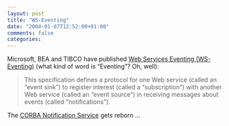 ```yaml
---
layout: post
title: "WS-Eventing"
date: "2004-01-07T12:52:00+01:00"
comments: false
categories: 
---
```


<p>Microsoft, BEA and TIBCO have published <a href="http://msdn.microsoft.com/webservices/default.aspx?pull=/library/en-us/dnglobspec/html/ws-eventing.asp">Web Services Eventing (WS-Eventing)</a> (what kind of word is &#8220;Eventing&#8221;? Oh, well):</p>

<blockquote>This specification defines a protocol for one Web service (called an &#8220;event sink&#8221;) to register interest (called a &#8220;subscription&#8221;) with another Web service (called an &#8220;event source&#8221;) in receiving messages about events (called &#8220;notifications&#8221;).</blockquote>

<p>The <a href="http://www.omg.org/cgi-bin/doc?formal/2002-08-04">CORBA Notification Service</a> gets reborn &#8230;</p>


